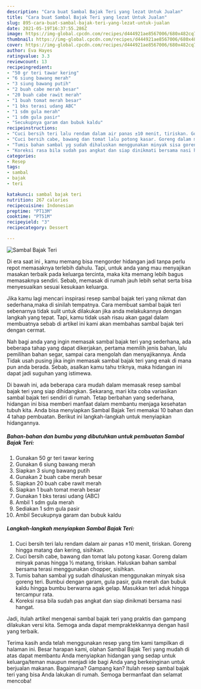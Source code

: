 ```yaml
---
description: "Cara buat Sambal Bajak Teri yang lezat Untuk Jualan"
title: "Cara buat Sambal Bajak Teri yang lezat Untuk Jualan"
slug: 895-cara-buat-sambal-bajak-teri-yang-lezat-untuk-jualan
date: 2021-05-19T16:37:55.286Z
image: https://img-global.cpcdn.com/recipes/d444921ae8567006/680x482cq70/sambal-bajak-teri-foto-resep-utama.jpg
thumbnail: https://img-global.cpcdn.com/recipes/d444921ae8567006/680x482cq70/sambal-bajak-teri-foto-resep-utama.jpg
cover: https://img-global.cpcdn.com/recipes/d444921ae8567006/680x482cq70/sambal-bajak-teri-foto-resep-utama.jpg
author: Eva Hayes
ratingvalue: 3.3
reviewcount: 13
recipeingredient:
- "50 gr teri tawar kering"
- "6 siung bawang merah"
- "3 siung bawang putih"
- "2 buah cabe merah besar"
- "20 buah cabe rawit merah"
- "1 buah tomat merah besar"
- "1 bks terasi udang ABC"
- "1 sdm gula merah"
- "1 sdm gula pasir"
- "Secukupnya garam dan bubuk kaldu"
recipeinstructions:
- "Cuci bersih teri lalu rendam dalam air panas ±10 menit, tiriskan. Goreng hingga matang dan kering, sisihkan."
- "Cuci bersih cabe, bawang dan tomat lalu potong kasar. Goreng dalam minyak panas hingga ½ matang, tiriskan. Haluskan bahan sambal bersama terasi menggunakan chopper, sisihkan."
- "Tumis bahan sambal yg sudah dihaluskan menggunakan minyak sisa goreng teri. Bumbui dengan garam, gula pasir, gula merah dan bubuk kaldu hingga bumbu berwarna agak gelap. Masukkan teri aduk hingga tercampur rata."
- "Koreksi rasa bila sudah pas angkat dan siap dinikmati bersama nasi hangat."
categories:
- Resep
tags:
- sambal
- bajak
- teri

katakunci: sambal bajak teri 
nutrition: 267 calories
recipecuisine: Indonesian
preptime: "PT13M"
cooktime: "PT51M"
recipeyield: "3"
recipecategory: Dessert

---
```



![Sambal Bajak Teri](https://img-global.cpcdn.com/recipes/d444921ae8567006/680x482cq70/sambal-bajak-teri-foto-resep-utama.jpg)

Di era  saat ini , kamu memang bisa mengorder hidangan jadi tanpa perlu repot memasaknya terlebih dahulu. Tapi, untuk anda yang mau menyajikan masakan terbaik pada keluarga tercinta, maka kita memang lebih bagus memasaknya sendiri. Sebab, memasak di rumah jauh lebih sehat serta bisa menyesuaikan sesuai kesukaan keluarga.

Jika kamu lagi mencari inspirasi resep sambal bajak teri yang nikmat dan sederhana,maka di sinilah tempatnya. Cara membuat sambal bajak teri  sebenarnya tidak sulit untuk dilakukan jika anda melakukannya dengan langkah yang tepat. Tapi, kamu tidak usah risau akan gagal dalam membuatnya 
sebab di artikel ini kami akan membahas sambal bajak teri dengan cermat.  



Nah bagi anda yang ingin memasak sambal bajak teri yang sederhana, ada beberapa tahap yang dapat dikerjakan, pertama memilih jenis bahan, lalu pemilihan bahan segar, sampai cara mengolah dan menyajikannya. Anda Tidak usah pusing jika ingin memasak sambal bajak teri yang enak di mana pun anda berada. Sebab, asalkan kamu  tahu triknya, maka hidangan ini dapat jadi suguhan yang istimewa.

Di bawah ini, ada beberapa cara mudah dalam memasak resep sambal bajak teri yang siap dihidangkan. Sekarang, mari kita coba variasikan sambal bajak teri sendiri di rumah. Tetap berbahan yang sederhana, hidangan ini bisa memberi manfaat dalam membantu menjaga kesehatan tubuh kita. Anda bisa menyiapkan Sambal Bajak Teri memakai 10 bahan dan 4 tahap pembuatan. Berikut ini langkah-langkah untuk menyiapkan hidangannya.

<!--inarticleads1-->

##### Bahan-bahan dan bumbu yang dibutuhkan untuk pembuatan Sambal Bajak Teri:

1. Gunakan 50 gr teri tawar kering
1. Gunakan 6 siung bawang merah
1. Siapkan 3 siung bawang putih
1. Gunakan 2 buah cabe merah besar
1. Siapkan 20 buah cabe rawit merah
1. Siapkan 1 buah tomat merah besar
1. Gunakan 1 bks terasi udang (ABC)
1. Ambil 1 sdm gula merah
1. Sediakan 1 sdm gula pasir
1. Ambil Secukupnya garam dan bubuk kaldu




<!--inarticleads2-->

##### Langkah-langkah menyiapkan Sambal Bajak Teri:

1. Cuci bersih teri lalu rendam dalam air panas ±10 menit, tiriskan. Goreng hingga matang dan kering, sisihkan.
1. Cuci bersih cabe, bawang dan tomat lalu potong kasar. Goreng dalam minyak panas hingga ½ matang, tiriskan. Haluskan bahan sambal bersama terasi menggunakan chopper, sisihkan.
1. Tumis bahan sambal yg sudah dihaluskan menggunakan minyak sisa goreng teri. Bumbui dengan garam, gula pasir, gula merah dan bubuk kaldu hingga bumbu berwarna agak gelap. Masukkan teri aduk hingga tercampur rata.
1. Koreksi rasa bila sudah pas angkat dan siap dinikmati bersama nasi hangat.




Jadi, itulah artikel mengenai  sambal bajak teri  yang praktis dan gampang dilakukan versi kita. Semoga anda dapat mempraktekkannya dengan hasil yang terbaik. 

Terima kasih anda telah menggunakan resep yang tim kami tampilkan di halaman ini. Besar harapan kami, olahan  Sambal Bajak Teri yang mudah di atas dapat membantu Anda menyiapkan hidangan yang sedap untuk keluarga/teman maupun menjadi ide bagi Anda yang berkeinginan untuk berjualan makanan. Bagaimana? Gampang kan? Itulah resep sambal bajak teri yang bisa Anda lakukan di rumah. Semoga bermanfaat dan selamat mencoba!

